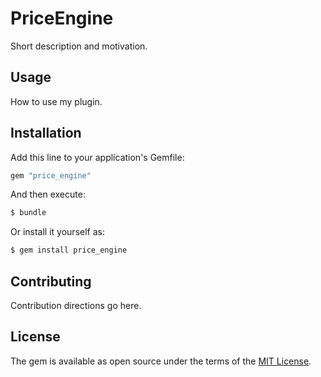 # PriceEngine
Short description and motivation.

## Usage
How to use my plugin.

## Installation
Add this line to your application's Gemfile:

```ruby
gem "price_engine"
```

And then execute:
```bash
$ bundle
```

Or install it yourself as:
```bash
$ gem install price_engine
```

## Contributing
Contribution directions go here.

## License
The gem is available as open source under the terms of the [MIT License](https://opensource.org/licenses/MIT).
